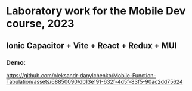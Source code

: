 # Laboratory work for the Mobile Dev course, 2023

## Ionic Capacitor + Vite + React + Redux + MUI

### Demo:

https://github.com/oleksandr-danylchenko/Mobile-Function-Tabulation/assets/68850090/db13e191-632f-4d5f-83f5-90ac2dd75624

